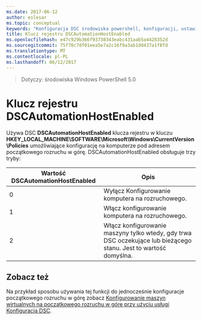 ```yaml
---
ms.date: 2017-06-12
author: eslesar
ms.topic: conceptual
keywords: "Konfiguracja DSC środowiska powershell, konfiguracji, ustawienia"
title: Klucz rejestru DSCAutomationHostEnabled
ms.openlocfilehash: e47c929b366f93738343eabc431aab5a4428352d
ms.sourcegitcommit: 75f70c7df01eea5e7a2c16f9a3ab1dd437a1f8fd
ms.translationtype: MT
ms.contentlocale: pl-PL
ms.lasthandoff: 06/12/2017
---
```

>Dotyczy: środowiska Windows PowerShell 5.0

# <a name="dscautomationhostenabled-registry-key"></a>Klucz rejestru DSCAutomationHostEnabled

Używa DSC **DSCAutomationHostEnabled** klucza rejestru w kluczu **HKEY_LOCAL_MACHINE\SOFTWARE\Microsoft\Windows\CurrentVersion\Policies** umożliwiające konfigurację na komputerze pod adresem początkowego rozruchu w górę.
DSCAutomationHostEnabled obsługuje trzy tryby:

|  Wartość DSCAutomationHostEnabled  |  Opis   | 
|---|---| 
0 | Wyłącz Konfigurowanie komputera na rozruchowego. |
1 | Włącz konfigurowanie komputera na rozruchowego. |
2 | Włącz konfigurowanie maszyny tylko wtedy, gdy trwa DSC oczekujące lub bieżącego stanu. Jest to wartość domyślna. |

## <a name="see-also"></a>Zobacz też

Na przykład sposobu używania tej funkcji do jednocześnie konfiguracje początkowego rozruchu w górę zobacz [Konfigurowanie maszyn wirtualnych na początkowego rozruchu w górę przy użyciu usługi Konfiguracja DSC](bootstrapDsc.md).


